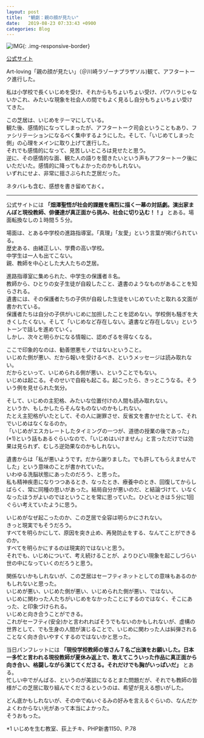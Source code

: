 ```yaml
---
layout: post
title:  "観劇：親の顔が見たい"
date:   2019-08-23 07:33:43 +0900
categories: Blog
---
```


![IMG]({{site.baseurl}}/img/20190823_01.JPG){: .img-responsive-border} 

[公式サイト](https://www.art-loving2016.com/drama-oyanokaogamitai)

Art-loving「親の顔が見たい」（＠川崎ラゾーナプラザソル)観て、アフタートーク進行した。  

私は小学校で長くいじめを受け、それからもちょいちょい受け、パワハラじゃないかこれ、みたいな現象を社会人の間でもよく見るし自分もちょいちょい受けてきた。

この芝居は、いじめをテーマにしている。  
観た後、感情的になってしまったが、アフタートーク司会ということもあり、ファシリテーションになるべく集中するようにした。そして、「いじめてしまった側」の心理をメインに取り上げて進行した。  
それでも感情的になって、見苦しいところは見せたと思う。  
逆に、その感情的な面、観た人の語りを聞きたいという声もアフタートーク後にいただいた。感情的に降ってもよかったのかもしれない。  
いずれにせよ、非常に揺さぶられた芝居だった。

ネタバレも含む、感想を書き留めておく。

------


公式サイトには **「畑澤聖悟が社会的課題を痛烈に描く一幕の対話劇。演出家まんぼと現役教師、俳優達が真正面から挑み、社会に切り込む！！」** とある。場面転換なしの１時間５５分。

場面は、とある中学校の進路指導室。「真理」「友愛」という言葉が掲げられている。  
歴史ある、由緒正しい、学費の高い学校。  
中学生は一人も出てこない。  
親、教師を中心とした大人たちの芝居。

進路指導室に集められた、中学生の保護者８名。  
教師から、ひとりの女子生徒が自殺したこと、遺書のようなものがあることを知らされる。  
遺書には、その保護者たちの子供が自殺した生徒をいじめていたと取れる文面が書かれている。  
保護者たちは自分の子供がいじめに加担したことを認めない。学校側も騒ぎを大きくしたくない。そして「いじめなど存在しない。遺書など存在しない」というトーンで話しを進めていく。  
しかし、次々と明らかになる情報に、認めざるを得なくなる。

ここで印象的なのは、勧善懲悪モノではないということ。  
いじめた側が悪い、だから報いを受けるべき、というメッセージは読み取れない。  
だからといって、いじめられる側が悪い、ということでもない。  
いじめは起こる。そのせいで自殺も起こる。起こったら、きっとこうなる。そういう例を見せられた気分。

そして、いじめの主犯格、みたいな位置付けの人間も読み取れない。  
というか、もしかしたらそんなものないのかもしれない。  
たとえ主犯格がいたとして、その人に謝罪させ、反省文を書かせたとして、それでいじめはなくなるのか。  
「いじめがエスカレートしたタイミングの一つが、道徳の授業の後であった」(*1)という話もあるぐらいなので、「いじめはいけません」と言っただけでは効果は見られず、むしろ逆効果なのかもしれない。

遺書からは「私が悪いようです。だから謝りました。でも許してもらえませんでした」という意味のことが書かれていた。  
いわゆる洗脳状態にあったのだろう、と思った。  
私も精神疾患になりつつあるとき、なったとき、療養中のとき、回復してからしばらく、常に同種の思いがあった。結局自分が悪いのだ、と結論づけて、いなくなったほうがよいのではということを常に思っていた。ひどいときは５分に1回ぐらい考えていたように思う。

いじめがなぜ起こったのか、この芝居で全容は明らかにされない。  
きっと現実でもそうだろう。  
すべてを明らかにして、原因を突き止め、再発防止をする、なんてことができるのか。  
すべてを明らかにするのは現実的ではないと思う。  
それでも、いじめについて、考え続けることが、よりひどい現象を起こしづらい世の中になっていくのだろうと思う。

関係ないかもしれないが、この芝居はセーフティネットとしての意味もあるのかもしれないと思った。  
いじめが悪い、いじめた側が悪い、いじめられた側が悪い、ではない。  
いじめに関わった人たちがいじめをなかったことにするのではなく、そこにあった、と印象づけられる。  
いじめと向き合うことができる。  
これがセーフティ(安全)かと言われればそうでもないのかもしれないが、虚構の世界として、でも生身の人間が演じることで、いじめに関わった人は糾弾されることなく向き合いやすくするのではないかと思った。

当日パンフレットには **「現役学校教師の皆さん７名ご出演をお願いした。日本一多忙と言われる現役教師が夏休み返上で、敢えてこういった作品に真正面から向き合い、格闘しながら演じてくださる。それだけでも胸がいっぱいだ」** とある。  
忙しい中でがんばる、というのが美談になるとまた問題だが、それでも教師の皆様がこの芝居に取り組んでくださるというのは、希望が見える想いがした。

どん底かもしれないが、その中でぬいぐるみの好みを言えるぐらいの、なんだかよくわからない光があって本当によかった。  
そうおもった。  

*1 いじめを生む教室、荻上チキ、PHP新書1150、P.78


